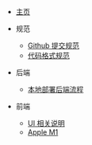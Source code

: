 <!-- docs/_sidebar.md -->

- [主页](/)

- 规范
  - [Github 提交规范](github.md)
  - [代码格式规范](codeFormat.md)
- 后端
  - [本地部署后端流程](README.md)
- 前端
  - [UI 相关说明](UI.md)
  - [Apple M1](M1.md)
